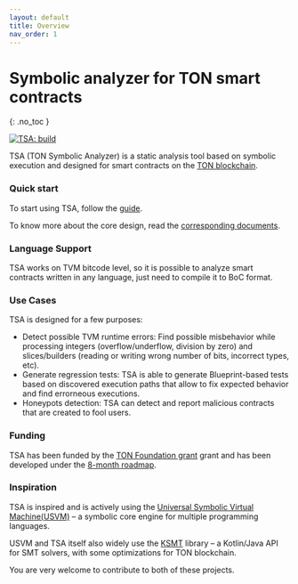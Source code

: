 ```yaml
---
layout: default
title: Overview
nav_order: 1
---
```


# Symbolic analyzer for TON smart contracts
{: .no_toc }

[![TSA: build](https://github.com/espritoxyz/tsa/actions/workflows/build-and-run-tests.yml/badge.svg)](https://github.com/espritoxyz/tsa/actions/workflows/build-and-run-tests.yml)

TSA (TON Symbolic Analyzer) is a static analysis tool based on symbolic execution and designed for smart contracts on the [TON blockchain](https://ton.org/).

### Quick start

To start using TSA, follow the [guide](getting-started.md).

To know more about the core design, read the [corresponding documents](design/design.md).

### Language Support
TSA works on TVM bitcode level, so it is possible to analyze smart contracts written in any language, just need to compile it to BoC format.

### Use Cases
TSA is designed for a few purposes:

- Detect possible TVM runtime errors: Find possible misbehavior while processing integers (overflow/underflow, division by zero) and slices/builders (reading or writing wrong number of bits, incorrect types, etc).
- Generate regression tests: TSA is able to generate Blueprint-based tests based on discovered execution paths that allow to fix expected behavior and find errorneous executions.
- Honeypots detection: TSA can detect and report malicious contracts that are created to fool users.

### Funding
TSA has been funded by the [TON Foundation grant](https://github.com/ton-society/grants-and-bounties/issues/489) grant and has been developed under the [8-month roadmap](https://questbook.app/dashboard/?proposalId=667ee6b9b59d3e9ae042d6c9&chainId=10&role=builder&isRenderingProposalBody=true&grantId=65c7836df27e2e1702d2d279).

### Inspiration

TSA is inspired and is actively using the [Universal Symbolic Virtual Machine(USVM)](https://github.com/UnitTestBot/usvm) –
a symbolic core engine for multiple programming languages.

USVM and TSA itself also widely use the [KSMT](https://github.com/UnitTestBot/ksmt) library –
a Kotlin/Java API for SMT solvers, with some optimizations for TON blockchain.

You are very welcome to contribute to both of these projects.

